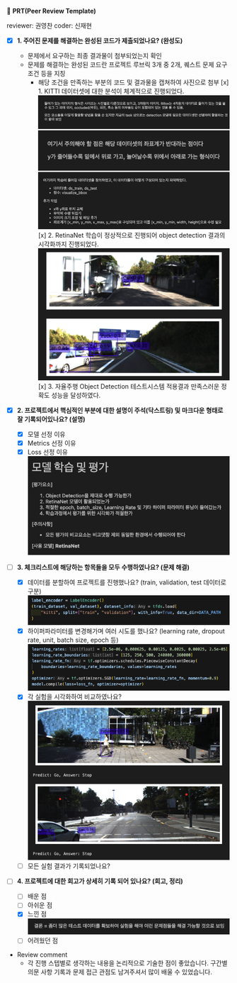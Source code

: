 🔑 **PRT(Peer Review Template)**

reviewer: 권영찬
coder: 신재현

- [x]  **1. 주어진 문제를 해결하는 완성된 코드가 제출되었나요? (완성도)**
    - 문제에서 요구하는 최종 결과물이 첨부되었는지 확인
    - 문제를 해결하는 완성된 코드란 프로젝트 루브릭 3개 중 2개, 
    퀘스트 문제 요구조건 등을 지칭
        - 해당 조건을 만족하는 부분의 코드 및 결과물을 캡쳐하여 사진으로 첨부
        [x] 1. KITTI 데이터셋에 대한 분석이 체계적으로 진행되었다.
            ![alt text](./reviewimg/image-4.png)  
            ![alt text](./reviewimg/image-8.png)  
            ![alt text](./reviewimg/image-5.png)  
        [x] 2. RetinaNet 학습이 정상적으로 진행되어 object detection 결과의 시각화까지 진행되었다.
            ![alt text](./reviewimg/image-6.png)
        [x] 3. 자율주행 Object Detection 테스트시스템 적용결과 만족스러운 정확도 성능을 달성하였다.

- [x]  **2. 프로젝트에서 핵심적인 부분에 대한 설명이 주석(닥스트링) 및 마크다운 형태로 잘 기록되어있나요? (설명)**
    - [x]  모델 선정 이유
    - [x]  Metrics 선정 이유
    - [x]  Loss 선정 이유
        ![alt text](./reviewimg/image-3.png)

- [ ]  **3. 체크리스트에 해당하는 항목들을 모두 수행하였나요? (문제 해결)**
    - [x]  데이터를 분할하여 프로젝트를 진행했나요? (train, validation, test 데이터로 구분)
        ![alt text](./reviewimg/image.png)
    - [x]  하이퍼파라미터를 변경해가며 여러 시도를 했나요? (learning rate, dropout rate, unit, batch size, epoch 등)
        ![alt text](./reviewimg/image-1.png)
    - [x]  각 실험을 시각화하여 비교하였나요?
        ![alt text](./reviewimg/image-2.png)
    - [ ]  모든 실험 결과가 기록되었나요?

- [ ]  **4. 프로젝트에 대한 회고가 상세히 기록 되어 있나요? (회고, 정리)**
    - [ ]  배운 점
    - [ ]  아쉬운 점
    - [x]  느낀 점
        ![alt text](./reviewimg/image-7.png)
    - [ ]  어려웠던 점

* Review comment
    - 각 진행 스텝별로 생각하는 내용을 논리적으로 기술한 점이 좋았습니다. 구간별 의문 사항 기록과 문제 접근 관점도 남겨주셔서 많이 배울 수 있었습니다.
